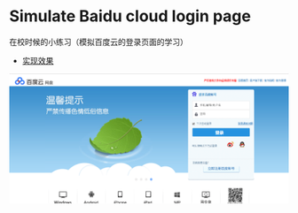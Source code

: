 # Simulate Baidu cloud login page


在校时候的小练习（模拟百度云的登录页面的学习）

- [实现效果](https://htmlpreview.github.io/?https://github.com/Crystal-LDJ/Simulate-Baidu-cloud-login-page/blob/master/index.html)

![demo](img/demo.png)
